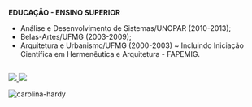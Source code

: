 **EDUCAÇÃO - ENSINO SUPERIOR**

- Análise e Desenvolvimento de Sistemas/UNOPAR (2010-2013);
- Belas-Artes/UFMG (2003-2009);
- Arquitetura e Urbanismo/UFMG (2000-2003) ~ Incluindo Iniciação Científica em Hermenêutica e Arquitetura - FAPEMIG.

##
 
<div>
<a href = "mailto:carolinaoftinoco@gmail.com"><img src="https://img.shields.io/badge/-Gmail-%23333?style=for-the-badge&logo=gmail&logoColor=white" target="_blank">
<a href="https://www.linkedin.com/in/carolinaoftinoco" target="_blank"><img src="https://img.shields.io/badge/-LinkedIn-%230077B5?style=for-the-badge&logo=linkedin&logoColor=white" target="_blank"></a> 
</a>
</div>

![carolina-hardy](https://user-images.githubusercontent.com/110881696/185729529-866a8bae-74da-4d12-abdf-4a18c48e402d.gif)
